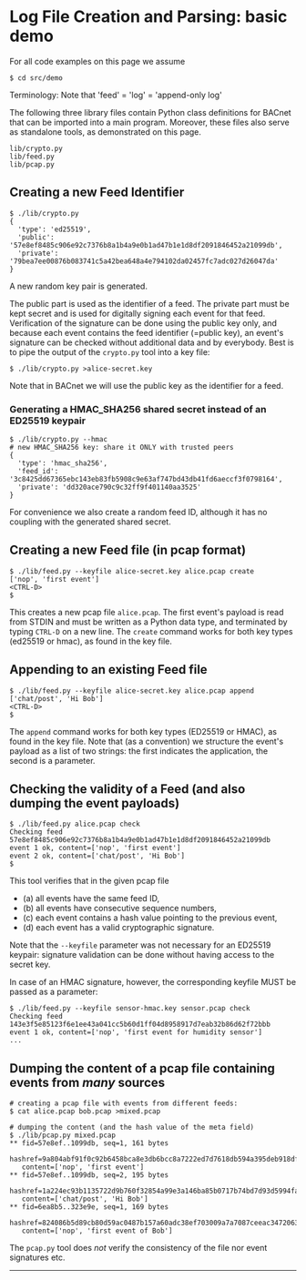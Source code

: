 # Log File Creation and Parsing: basic demo

For all code examples on this page we assume
```
$ cd src/demo
```

Terminology: Note that 'feed' = 'log' = 'append-only log'


The following three library files contain Python class definitions for
BACnet that can be imported into a main program. Moreover, these files
also serve as standalone tools, as demonstrated on this page.

```
lib/crypto.py
lib/feed.py
lib/pcap.py
```

## Creating a new Feed Identifier

```
$ ./lib/crypto.py
{
  'type': 'ed25519',
  'public': '57e8ef8485c906e92c7376b8a1b4a9e0b1ad47b1e1d8df2091846452a21099db',
  'private': '79bea7ee00876b083741c5a42bea648a4e794102da02457fc7adc027d26047da'
}
```

A new random key pair is generated.

The public part is used as the identifier of a feed. The private part
must be kept secret and is used for digitally signing each event for
that feed. Verification of the signature can be done using the public
key only, and because each event contains the feed identifier (=public
key), an event's signature can be checked without additional data and
by everybody. Best is to pipe the output of the ```crypto.py``` tool
into a key file:

```
$ ./lib/crypto.py >alice-secret.key
```

Note that in BACnet we will use the public key as the identifier for a feed.


### Generating a HMAC_SHA256 shared secret instead of an ED25519 keypair

```
$ ./lib/crypto.py --hmac
# new HMAC_SHA256 key: share it ONLY with trusted peers
{
  'type': 'hmac_sha256',
  'feed_id': '3c8425dd67365ebc143eb83fb5908c9e63af747bd43db41fd6aeccf3f0798164',
  'private': 'dd320ace790c9c32ff9f401140aa3525'
}
```

For convenience we also create a random feed ID, although it has no
coupling with the generated shared secret.


## Creating a new Feed file (in pcap format)
```
$ ./lib/feed.py --keyfile alice-secret.key alice.pcap create
['nop', 'first event']
<CTRL-D>
$ 
```

This creates a new pcap file ```alice.pcap```. The first event's
payload is read from STDIN and must be written as a Python data type,
and terminated by typing ```CTRL-D``` on a new line. The ```create``` command
works for both key types (ed25519 or hmac), as found in the key file.


## Appending to an existing Feed file
```
$ ./lib/feed.py --keyfile alice-secret.key alice.pcap append
['chat/post', 'Hi Bob']
<CTRL-D>
$ 
```
The ```append``` command
works for both key types (ED25519 or HMAC), as found in the key file.
Note that (as a convention) we structure the event's payload as a list of two
strings: the first indicates the application, the second is a parameter.


## Checking the validity of a Feed (and also dumping the event payloads)

```
$ ./lib/feed.py alice.pcap check
Checking feed 57e8ef8485c906e92c7376b8a1b4a9e0b1ad47b1e1d8df2091846452a21099db
event 1 ok, content=['nop', 'first event']
event 2 ok, content=['chat/post', 'Hi Bob']
$
```

This tool verifies that in the given pcap file
- (a) all events have the same feed ID,
- (b) all events have consecutive sequence numbers,
- (c) each event contains a hash value pointing to the previous event,
- (d) each event has a valid cryptographic signature.

Note that the ```--keyfile``` parameter was not necessary for an
ED25519 keypair: signature validation can be done without having
access to the secret key.

In case of an HMAC signature, however, the corresponding keyfile MUST
be passed as a parameter:

```
$ ./lib/feed.py --keyfile sensor-hmac.key sensor.pcap check
Checking feed 143e3f5e85123f6e1ee43a041cc5b60d1ff04d8958917d7eab32b86d62f72bbb
event 1 ok, content=['nop', 'first event for humidity sensor']
...
```

## Dumping the content of a pcap file containing events from _many_ sources

```
# creating a pcap file with events from different feeds:
$ cat alice.pcap bob.pcap >mixed.pcap

# dumping the content (and the hash value of the meta field)
$ ./lib/pcap.py mixed.pcap
** fid=57e8ef..1099db, seq=1, 161 bytes
   hashref=9a804abf91f0c92b6458bca8e3db6bcc8a7222ed7d7618db594a395deb918df0
   content=['nop', 'first event']
** fid=57e8ef..1099db, seq=2, 195 bytes
   hashref=1a224ec93b1135722d9b760f32854a99e3a146ba85b0717b74bd7d93d5994fa3
   content=['chat/post', 'Hi Bob']
** fid=6ea8b5..323e9e, seq=1, 169 bytes
   hashref=824086b5d89cb80d59ac0487b157a60adc38ef703009a7a7087ceeac34720639
   content=['nop', 'first event of Bob']
```

The ```pcap.py``` tool does _not_ verify the consistency of the file nor
event signatures etc.

---